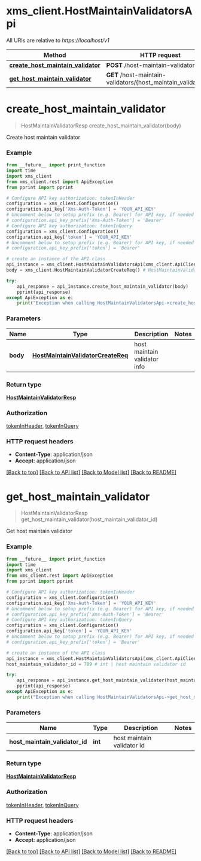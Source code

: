 # xms_client.HostMaintainValidatorsApi

All URIs are relative to *https://localhost/v1*

Method | HTTP request | Description
------------- | ------------- | -------------
[**create_host_maintain_validator**](HostMaintainValidatorsApi.md#create_host_maintain_validator) | **POST** /host-maintain-validators/ | 
[**get_host_maintain_validator**](HostMaintainValidatorsApi.md#get_host_maintain_validator) | **GET** /host-maintain-validators/{host_maintain_validator_id} | 


# **create_host_maintain_validator**
> HostMaintainValidatorResp create_host_maintain_validator(body)



Create host maintain validator

### Example
```python
from __future__ import print_function
import time
import xms_client
from xms_client.rest import ApiException
from pprint import pprint

# Configure API key authorization: tokenInHeader
configuration = xms_client.Configuration()
configuration.api_key['Xms-Auth-Token'] = 'YOUR_API_KEY'
# Uncomment below to setup prefix (e.g. Bearer) for API key, if needed
# configuration.api_key_prefix['Xms-Auth-Token'] = 'Bearer'
# Configure API key authorization: tokenInQuery
configuration = xms_client.Configuration()
configuration.api_key['token'] = 'YOUR_API_KEY'
# Uncomment below to setup prefix (e.g. Bearer) for API key, if needed
# configuration.api_key_prefix['token'] = 'Bearer'

# create an instance of the API class
api_instance = xms_client.HostMaintainValidatorsApi(xms_client.ApiClient(configuration))
body = xms_client.HostMaintainValidatorCreateReq() # HostMaintainValidatorCreateReq | host maintain validator info

try:
    api_response = api_instance.create_host_maintain_validator(body)
    pprint(api_response)
except ApiException as e:
    print("Exception when calling HostMaintainValidatorsApi->create_host_maintain_validator: %s\n" % e)
```

### Parameters

Name | Type | Description  | Notes
------------- | ------------- | ------------- | -------------
 **body** | [**HostMaintainValidatorCreateReq**](HostMaintainValidatorCreateReq.md)| host maintain validator info | 

### Return type

[**HostMaintainValidatorResp**](HostMaintainValidatorResp.md)

### Authorization

[tokenInHeader](../README.md#tokenInHeader), [tokenInQuery](../README.md#tokenInQuery)

### HTTP request headers

 - **Content-Type**: application/json
 - **Accept**: application/json

[[Back to top]](#) [[Back to API list]](../README.md#documentation-for-api-endpoints) [[Back to Model list]](../README.md#documentation-for-models) [[Back to README]](../README.md)

# **get_host_maintain_validator**
> HostMaintainValidatorResp get_host_maintain_validator(host_maintain_validator_id)



Get host maintain validator

### Example
```python
from __future__ import print_function
import time
import xms_client
from xms_client.rest import ApiException
from pprint import pprint

# Configure API key authorization: tokenInHeader
configuration = xms_client.Configuration()
configuration.api_key['Xms-Auth-Token'] = 'YOUR_API_KEY'
# Uncomment below to setup prefix (e.g. Bearer) for API key, if needed
# configuration.api_key_prefix['Xms-Auth-Token'] = 'Bearer'
# Configure API key authorization: tokenInQuery
configuration = xms_client.Configuration()
configuration.api_key['token'] = 'YOUR_API_KEY'
# Uncomment below to setup prefix (e.g. Bearer) for API key, if needed
# configuration.api_key_prefix['token'] = 'Bearer'

# create an instance of the API class
api_instance = xms_client.HostMaintainValidatorsApi(xms_client.ApiClient(configuration))
host_maintain_validator_id = 789 # int | host maintain validator id

try:
    api_response = api_instance.get_host_maintain_validator(host_maintain_validator_id)
    pprint(api_response)
except ApiException as e:
    print("Exception when calling HostMaintainValidatorsApi->get_host_maintain_validator: %s\n" % e)
```

### Parameters

Name | Type | Description  | Notes
------------- | ------------- | ------------- | -------------
 **host_maintain_validator_id** | **int**| host maintain validator id | 

### Return type

[**HostMaintainValidatorResp**](HostMaintainValidatorResp.md)

### Authorization

[tokenInHeader](../README.md#tokenInHeader), [tokenInQuery](../README.md#tokenInQuery)

### HTTP request headers

 - **Content-Type**: application/json
 - **Accept**: application/json

[[Back to top]](#) [[Back to API list]](../README.md#documentation-for-api-endpoints) [[Back to Model list]](../README.md#documentation-for-models) [[Back to README]](../README.md)

